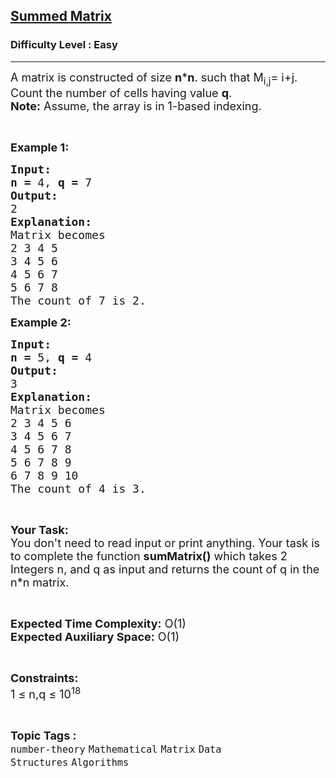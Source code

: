 <h2><a href="https://practice.geeksforgeeks.org/problems/summed-matrix5834/1?page=1&difficulty=Easy&sprint=ca8ae412173dbd8346c26a0295d098fd&sortBy=submissions">Summed Matrix</a></h2><h3>Difficulty Level : Easy</h3><hr><div class="problems_problem_content__Xm_eO"><p><span style="font-size:18px">A matrix is constructed of size <strong>n</strong>*<strong>n</strong>. such that M<sub>i</sub><sub>,j</sub>= i+j. Count the number of cells having value <strong>q</strong>.<br>
<strong>Note:</strong> Assume, the array is in 1-based indexing.</span></p>

<p>&nbsp;</p>

<p><span style="font-size:18px"><strong>Example 1:</strong></span></p>

<pre><span style="font-size:18px"><strong>Input:</strong></span>
<span style="font-size:18px"><strong>n = </strong>4, <strong>q = </strong>7</span>
<span style="font-size:18px"><strong>Output:</strong></span>
<span style="font-size:18px">2</span>
<span style="font-size:18px"><strong>Explanation:</strong></span>
<span style="font-size:18px">Matrix becomes
2 3 4 5 
3 4 5 6 
4 5 6 7
5 6 7 8
</span><span style="font-size:18px">The count of 7 is 2.</span></pre>

<p><span style="font-size:18px"><strong>Example 2:</strong></span></p>

<pre><span style="font-size:18px"><strong>Input:</strong></span>
<span style="font-size:18px"><strong>n = </strong>5, <strong>q = </strong>4</span>
<span style="font-size:18px"><strong>Output:</strong></span>
<span style="font-size:18px">3</span>
<span style="font-size:18px"><strong>Explanation:</strong></span>
<span style="font-size:18px">Matrix becomes
2 3 4 5 6&nbsp;
3 4 5 6 7&nbsp;
4 5 6 7 8&nbsp;
5 6 7 8 9&nbsp;
6 7 8 9 10&nbsp;
The count of 4 is 3.</span></pre>

<p>&nbsp;</p>

<p><span style="font-size:18px"><strong>Your Task:</strong><br>
You don't need to read input or print anything. Your task is to complete the function <strong>sumMatrix()</strong> which takes 2 Integers n, and q as input and returns the count of q in the n*n matrix.</span></p>

<p>&nbsp;</p>

<p><span style="font-size:18px"><strong>Expected Time Complexity:</strong> O(1)<br>
<strong>Expected Auxiliary Space:</strong> O(1)</span></p>

<p>&nbsp;</p>

<p><span style="font-size:18px"><strong>Constraints:</strong></span><br>
<span style="font-size:18px">1 ≤ n,q ≤ 10<sup>18</sup></span></p>
</div><br><p><span style=font-size:18px><strong>Topic Tags : </strong><br><code>number-theory</code>&nbsp;<code>Mathematical</code>&nbsp;<code>Matrix</code>&nbsp;<code>Data Structures</code>&nbsp;<code>Algorithms</code>&nbsp;